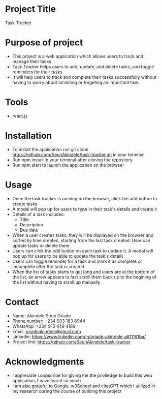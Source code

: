 # Project Title
Task Tracker

# Purpose of project
- This project is a web application which allows users to track and manage their tasks  
- Task Tracker helps users to add, update, and delete tasks, and toggle reminders for their tasks  
- It will help users to track and complete their tasks successfully without having to worry about ommiting or forgeting an important task

# Tools
- react.js

# Installation
- To install the application run git clone https://github.com/SeunAkindele/task-tracker.git in your terminal  
- Run npm install in your terminal after cloning the repository  
- Run npm start to launch the application on the browser

# Usage
- Once the task tracker is running on the browser, click the add button to create tasks  
- A modal will pop up for users to type in their task's details and create it  
- Details of a task includes:
    - Title
    - Description
    - Due date
- When a user creates tasks, they will be displayed on the browser and sorted by time created, starting from the last task created. User can update tasks or delete them 
- Users can click the edit button on each task to update it. A modal will pop up for users to be able to update the task's details  
- Users can toggle reminder for a task and mark it as complete or incomplete after the task is created  
- When the list of tasks starts to get long and users are at the bottom of the list, an arrow appears to fast scroll them back up to the begining of the list without having to scroll up manually

# Contact
- Name: Akindele Seun Oriade  
- Phone number: +234 903 183 8944  
- WhatsApp: +234 915 449 4189  
- Email: oriadeakindele@gmail.com  
- Linkedin: https://www.linkedin.com/in/oriade-akindele-a811161ba/  
- Project link: https://github.com/SeunAkindele/task-tracker

# Acknowledgments
- I appreciate Loopscribe for giving me the priviledge to build this web application, I have learnt so much    
- I am also grateful to Google, w3School and chatGPT which I utilized in my research during the course of building this project